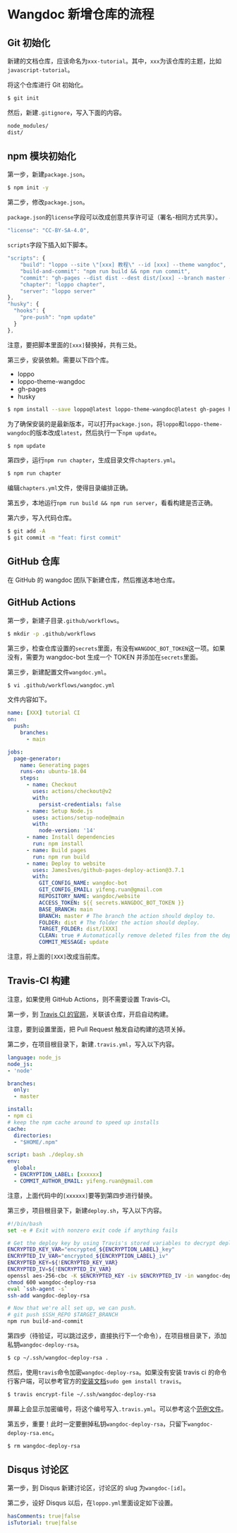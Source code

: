# Wangdoc 新增仓库的流程

## Git 初始化

新建的文档仓库，应该命名为`xxx-tutorial`。其中，`xxx`为该仓库的主题，比如`javascript-tutorial`。

将这个仓库进行 Git 初始化。

```bash
$ git init
```

然后，新建`.gitignore`，写入下面的内容。

```bash
node_modules/
dist/
```

## npm 模块初始化

第一步，新建`package.json`。

```bash
$ npm init -y
```

第二步，修改`package.json`。

`package.json`的`license`字段可以改成创意共享许可证（署名-相同方式共享）。

```javascript
"license": "CC-BY-SA-4.0",
```

`scripts`字段下插入如下脚本。

```javascript
"scripts": {
    "build": "loppo --site \"[xxx] 教程\" --id [xxx] --theme wangdoc",
    "build-and-commit": "npm run build && npm run commit",
    "commit": "gh-pages --dist dist --dest dist/[xxx] --branch master --repo git@github.com:wangdoc/website.git",
    "chapter": "loppo chapter",
    "server": "loppo server"
},
"husky": {
  "hooks": {
    "pre-push": "npm update"
  }
},
```

注意，要把脚本里面的`[xxx]`替换掉，共有三处。

第三步，安装依赖。需要以下四个库。

  - loppo
  - loppo-theme-wangdoc
  - gh-pages
  - husky

```bash
$ npm install --save loppo@latest loppo-theme-wangdoc@latest gh-pages husky
```

为了确保安装的是最新版本，可以打开`package.json`，将`loppo`和`loppo-theme-wangdoc`的版本改成`latest`，然后执行一下`npm update`。

```bash
$ npm update
```

第四步，运行`npm run chapter`，生成目录文件`chapters.yml`。

```bash
$ npm run chapter
```

编辑`chapters.yml`文件，使得目录编排正确。

第五步，本地运行`npm run build && npm run server`，看看构建是否正确。

第六步，写入代码仓库。

```bash
$ git add -A
$ git commit -m "feat: first commit"
```

## GitHub 仓库

在 GitHub 的 wangdoc 团队下新建仓库，然后推送本地仓库。

## GitHub Actions

第一步，新建子目录`.github/workflows`。

```bash
$ mkdir -p .github/workflows
```

第三步，检查仓库设置的`secrets`里面，有没有`WANGDOC_BOT_TOKEN`这一项。如果没有，需要为 wangdoc-bot 生成一个 TOKEN 并添加在`secrets`里面。

第三步，新建配置文件`wangdoc.yml`。

```bash
$ vi .github/workflows/wangdoc.yml
```

文件内容如下。

```yaml
name: [XXX] tutorial CI
on:
  push:
    branches:
      - main

jobs:
  page-generator:
    name: Generating pages
    runs-on: ubuntu-18.04
    steps:
      - name: Checkout
        uses: actions/checkout@v2
        with:
          persist-credentials: false
      - name: Setup Node.js
        uses: actions/setup-node@main
        with:
          node-version: '14'
      - name: Install dependencies
        run: npm install
      - name: Build pages
        run: npm run build
      - name: Deploy to website
        uses: JamesIves/github-pages-deploy-action@3.7.1
        with:
          GIT_CONFIG_NAME: wangdoc-bot
          GIT_CONFIG_EMAIL: yifeng.ruan@gmail.com
          REPOSITORY_NAME: wangdoc/website
          ACCESS_TOKEN: ${{ secrets.WANGDOC_BOT_TOKEN }}
          BASE_BRANCH: main
          BRANCH: master # The branch the action should deploy to.
          FOLDER: dist # The folder the action should deploy.
          TARGET_FOLDER: dist/[XXX]
          CLEAN: true # Automatically remove deleted files from the deploy branch
          COMMIT_MESSAGE: update
```

注意，将上面的`[XXX]`改成当前库。

## Travis-CI 构建

注意，如果使用 GitHub Actions，则不需要设置 Travis-CI。

第一步，到 [Travis CI 的官网](https://travis-ci.com/organizations/wangdoc/repositories)，关联该仓库，开启自动构建。

注意，要到设置里面，把 Pull Request 触发自动构建的选项关掉。

第二步，在项目根目录下，新建`.travis.yml`，写入以下内容。

```yml
language: node_js
node_js:
- 'node'

branches:
  only:
  - master

install:
- npm ci
# keep the npm cache around to speed up installs
cache:
  directories:
  - "$HOME/.npm"

script: bash ./deploy.sh
env:
  global:
  - ENCRYPTION_LABEL: [xxxxxx]
  - COMMIT_AUTHOR_EMAIL: yifeng.ruan@gmail.com
```

注意，上面代码中的`[xxxxxx]`要等到第四步进行替换。

第三步，项目根目录下，新建`deploy.sh`，写入以下内容。

```bash
#!/bin/bash
set -e # Exit with nonzero exit code if anything fails

# Get the deploy key by using Travis's stored variables to decrypt deploy_key.enc
ENCRYPTED_KEY_VAR="encrypted_${ENCRYPTION_LABEL}_key"
ENCRYPTED_IV_VAR="encrypted_${ENCRYPTION_LABEL}_iv"
ENCRYPTED_KEY=${!ENCRYPTED_KEY_VAR}
ENCRYPTED_IV=${!ENCRYPTED_IV_VAR}
openssl aes-256-cbc -K $ENCRYPTED_KEY -iv $ENCRYPTED_IV -in wangdoc-deploy-rsa.enc -out wangdoc-deploy-rsa -d
chmod 600 wangdoc-deploy-rsa
eval `ssh-agent -s`
ssh-add wangdoc-deploy-rsa

# Now that we're all set up, we can push.
# git push $SSH_REPO $TARGET_BRANCH
npm run build-and-commit
```

第四步（待验证，可以跳过这步，直接执行下一个命令），在项目根目录下，添加私钥`wangdoc-deploy-rsa`。

```bash
$ cp ~/.ssh/wangdoc-deploy-rsa .
```

然后，使用`travis`命令加密`wangdoc-deploy-rsa`。如果没有安装 travis ci 的命令行客户端，可以参考官方的[安装文档](https://github.com/travis-ci/travis.rb#installation)`sudo gem install travis`。

```bash
$ travis encrypt-file ~/.ssh/wangdoc-deploy-rsa
```

屏幕上会显示加密编号，将这个编号写入`.travis.yml`。可以参考这个[范例文件](https://github.com/wangdoc/javascript-tutorial/blob/master/.travis.yml)。

第五步，重要！此时一定要删掉私钥`wangdoc-deploy-rsa`，只留下`wangdoc-deploy-rsa.enc`。

```bash
$ rm wangdoc-deploy-rsa
```

## Disqus 讨论区

第一步，到 Disqus 新建讨论区，讨论区的 slug 为`wangdoc-[id]`。

第二步，设好 Disqus 以后，在`loppo.yml`里面设定如下设置。

```yaml
hasComments: true|false
isTutorial: true|false
```

